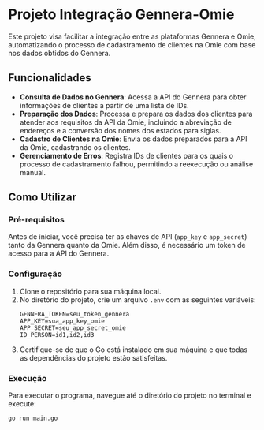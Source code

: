 # Projeto Integração Gennera-Omie

Este projeto visa facilitar a integração entre as plataformas Gennera e Omie, automatizando o processo de cadastramento de clientes na Omie com base nos dados obtidos do Gennera.

## Funcionalidades

- **Consulta de Dados no Gennera**: Acessa a API do Gennera para obter informações de clientes a partir de uma lista de IDs.
- **Preparação dos Dados**: Processa e prepara os dados dos clientes para atender aos requisitos da API da Omie, incluindo a abreviação de endereços e a conversão dos nomes dos estados para siglas.
- **Cadastro de Clientes na Omie**: Envia os dados preparados para a API da Omie, cadastrando os clientes.
- **Gerenciamento de Erros**: Registra IDs de clientes para os quais o processo de cadastramento falhou, permitindo a reexecução ou análise manual.

## Como Utilizar

### Pré-requisitos

Antes de iniciar, você precisa ter as chaves de API (`app_key` e `app_secret`) tanto da Gennera quanto da Omie. Além disso, é necessário um token de acesso para a API do Gennera.

### Configuração

1. Clone o repositório para sua máquina local.
2. No diretório do projeto, crie um arquivo `.env` com as seguintes variáveis:
    ```plaintext
    GENNERA_TOKEN=seu_token_gennera
    APP_KEY=sua_app_key_omie
    APP_SECRET=seu_app_secret_omie
    ID_PERSON=id1,id2,id3
    ```
3. Certifique-se de que o Go está instalado em sua máquina e que todas as dependências do projeto estão satisfeitas.

### Execução

Para executar o programa, navegue até o diretório do projeto no terminal e execute:

```shell
go run main.go

